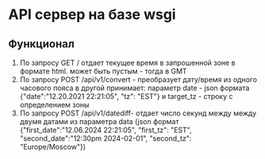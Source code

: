 # API сервер на базе wsgi
## Функционал
1) По запросу GET /<tz name> отдает текущее время в запрошенной зоне в формате html. <tz name> может быть пустым - тогда в GMT
2) По запросу POST /api/v1/convert - преобразует дату/время из одного часового пояса в другой
принимает: параметр date - json формата {"date":"12.20.2021 22:21:05", "tz": "EST"}  и target_tz - строку с определением зоны
3) По запросу POST /api/v1/datediff- отдает число секунд между между двумя датами из параметра data (json формат {"first_date":"12.06.2024 22:21:05", "first_tz": "EST", "second_date":"12:30pm 2024-02-01", "second_tz": "Europe/Moscow"})